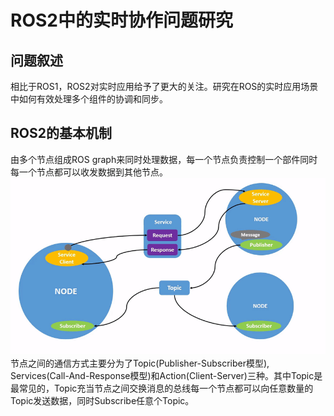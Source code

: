 # ROS2中的实时协作问题研究
## 问题叙述
相比于ROS1，ROS2对实时应用给予了更大的关注。研究在ROS的实时应用场景中如何有效处理多个组件的协调和同步。

## ROS2的基本机制
由多个节点组成ROS graph来同时处理数据，每一个节点负责控制一个部件同时每一个节点都可以收发数据到其他节点。
![](https://github.com/babohhauru/Concurrency-System/blob/main/Report/Nodes-TopicandService.gif)
节点之间的通信方式主要分为了Topic(Publisher-Subscriber模型), Services(Call-And-Response模型)和Action(Client-Server)三种。其中Topic是最常见的，Topic充当节点之间交换消息的总线每一个节点都可以向任意数量的Topic发送数据，同时Subscribe任意个Topic。

